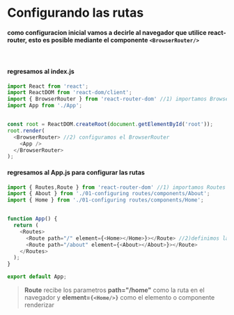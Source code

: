 # Configurando las rutas

#### como configuracion inicial vamos a decirle al navegador que utilice react-router, esto es posible mediante el componente `<BrowserRouter/>`
<br>

#### regresamos al **index.js**

```js
import React from 'react';
import ReactDOM from 'react-dom/client';
import { BrowserRouter } from 'react-router-dom' //1) importamos BrowserRouter
import App from './App';


const root = ReactDOM.createRoot(document.getElementById('root'));
root.render(
  <BrowserRouter> //2) configuramos el BrowserRouter
    <App />
  </BrowserRouter>
);
```
#### regresamos al **App.js** para configurar las **rutas**

```js
import { Routes,Route } from 'react-router-dom' //1) importamos Routes y Route
import { About } from './01-configuring routes/components/About';
import { Home } from './01-configuring routes/components/Home';


function App() {
  return (
    <Routes>
      <Route path="/" element={<Home></Home>}></Route> //2)definimos las rutas
      <Route path="/about" element={<About></About>}></Route>
    </Routes>
  );
}

export default App;

```
> **Route** recibe los parametros 
 **path="/home"** como la ruta en el navegador y **element=`{<Home/>}`** como el elemento o componente renderizar
